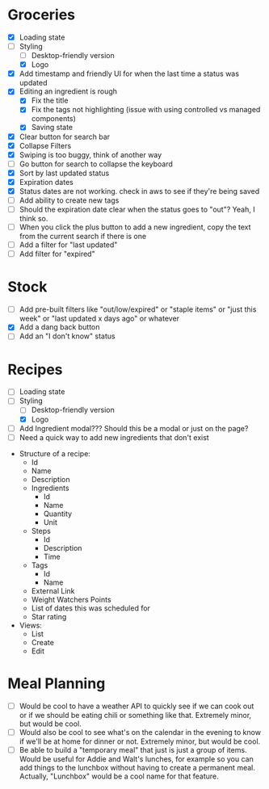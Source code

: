 # Groceries
- [x] Loading state
- [ ] Styling
  - [ ] Desktop-friendly version
  - [x] Logo
- [x] Add timestamp and friendly UI for when the last time a status was updated
- [x] Editing an ingredient is rough
  - [x] Fix the title
  - [x] Fix the tags not highlighting (issue with using controlled vs managed components)
  - [x] Saving state
- [x] Clear button for search bar
- [x] Collapse Filters
- [x] Swiping is too buggy, think of another way
- [ ] Go button for search to collapse the keyboard
- [x] Sort by last updated status
- [x] Expiration dates
- [x] Status dates are not working. check in aws to see if they're being saved 
- [ ] Add ability to create new tags
- [ ] Should the expiration date clear when the status goes to "out"? Yeah, I think so.
- [ ] When you click the plus button to add a new ingredient, copy the text from the current search if there is one
- [ ] Add a filter for "last updated"
- [ ] Add filter for "expired"

# Stock
- [ ] Add pre-built filters like "out/low/expired" or "staple items" or "just this week" or "last updated x days ago" or whatever
- [x] Add a dang back button
- [ ] Add an "I don't know" status
  
# Recipes
- [ ] Loading state
- [ ] Styling
  - [ ] Desktop-friendly version
  - [x] Logo
- [ ] Add Ingredient modal??? Should this be a modal or just on the page?
- [ ] Need a quick way to add new ingredients that don't exist

* Structure of a recipe:
  * Id
  * Name
  * Description
  * Ingredients
    * Id
    * Name
    * Quantity
    * Unit
  * Steps
    * Id
    * Description
    * Time
  * Tags
    * Id
    * Name
  * External Link
  * Weight Watchers Points
  * List of dates this was scheduled for
  * Star rating
* Views:
  * List
  * Create
  * Edit
  
# Meal Planning
- [ ] Would be cool to have a weather API to quickly see if we can cook out or if we should be eating chili or something like that. Extremely minor, but would be cool.
- [ ] Would also be cool to see what's on the calendar in the evening to know if we'll be at home for dinner or not. Extremely minor, but would be cool.
- [ ] Be able to build a "temporary meal" that just is just a group of items. Would be useful for Addie and Walt's lunches, for example so you can add things to the lunchbox without having to create a permanent meal. Actually, "Lunchbox" would be a cool name for that feature.